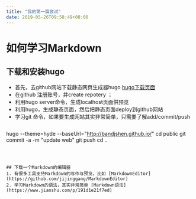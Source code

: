 ```yaml
---
title: "我的第一篇尝试"
date: 2019-05-26T09:58:49+08:00
---
```

# 如何学习Markdown
## 下载和安装hugo
+ 首先，去github网站下载静态网页生成器hugo [hugo下载页面](https://github.com/gohugoio/hugo/releases)
+ 在github 注册账号，并create repotery ；
+ 利用hugo server命令，生成localhost页面供预览
+ 利用hugo，生成静态页面，然后把静态页面deploy到github网站
+ 学习git 命令，如果要生成网站其实非常简单，只需要了解add/commit/push
   ```
hugo --theme=hyde --baseUrl="http://bandjshen.github.io/"
cd public
git commit -a -m "update web"
git push
cd ..

   ```

   

## 下载一个Markdown的编辑器
1. 有很多工具支持Markdown的写作与预览，比如 [MarkdownEditor](https://github.com/jijinggang/MarkdownEditor)
2. 学习Markdown的语法，其实非常简单 [Markdown语法](https://www.jianshu.com/p/191d1e21f7ed)



  
